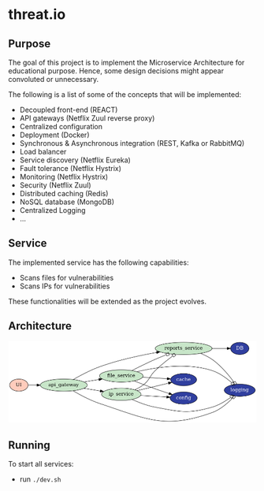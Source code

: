 # threat.io #

## Purpose
The goal of this project is to implement the Microservice Architecture for educational purpose. Hence, some design decisions might appear convoluted or unnecessary. 

The following is a list of some of the concepts that will be implemented:
* Decoupled front-end (REACT)
* API gateways (Netflix Zuul reverse proxy)
* Centralized configuration
* Deployment (Docker)
* Synchronous & Asynchronous integration (REST, Kafka or RabbitMQ)
* Load balancer
* Service discovery (Netflix Eureka)
* Fault tolerance (Netflix Hystrix)
* Monitoring (Netflix Hystrix)
* Security (Netflix Zuul)
* Distributed caching (Redis)
* NoSQL database (MongoDB)
* Centralized Logging
* ...

## Service
The implemented service has the following capabilities:
* Scans files for vulnerabilities
* Scans IPs for vulnerabilities

These functionalities will be extended as the project evolves.

## Architecture
![diagram](diagram/microservices.png)

## Running
To start all services:
* run ```./dev.sh```
